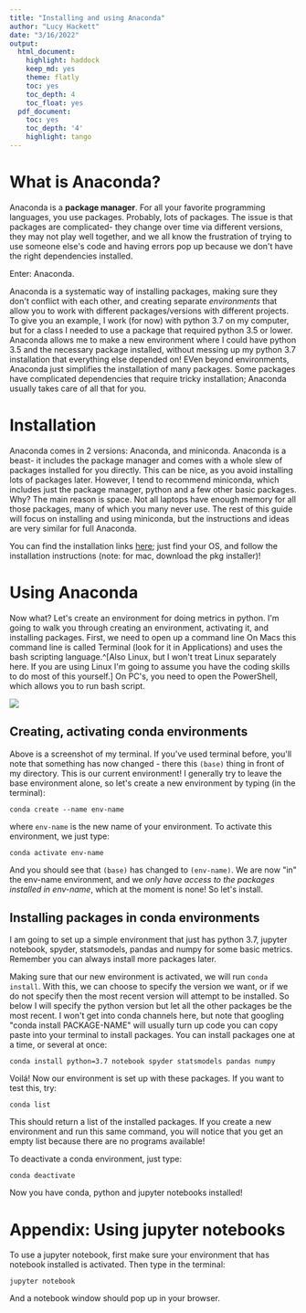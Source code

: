 ```yaml
---
title: "Installing and using Anaconda"
author: "Lucy Hackett"
date: "3/16/2022"
output:
  html_document:
    highlight: haddock
    keep_md: yes
    theme: flatly
    toc: yes
    toc_depth: 4
    toc_float: yes
  pdf_document:
    toc: yes
    toc_depth: '4'
    highlight: tango
---
```




# What is Anaconda?

Anaconda is a **package manager**. For all your favorite programming languages, you use packages. Probably, lots of packages. The issue is that packages are complicated- they change over time via different versions, they may not play well together, and we all know the frustration of trying to use someone else's code and having errors pop up because we don't have the right dependencies installed.

Enter: Anaconda. 

Anaconda is a systematic way of installing packages, making sure they don't conflict with each other, and creating separate _environments_ that allow you to work with different packages/versions with different projects. To give you an example, I work (for now) with python 3.7 on my computer, but for a class I needed to use a package that required python 3.5 or lower. Anaconda allows me to make a new environment where I could have python 3.5 and the necessary package installed, without messing up my python 3.7 installation that everything else depended on! EVen beyond environments, Anaconda just simplifies the installation of many packages. Some packages have complicated dependencies that require tricky installation; Anaconda usually takes care of all that for you. 

# Installation

Anaconda comes in 2 versions: Anaconda, and miniconda. Anaconda is a beast- it includes the package manager and comes with a whole slew of packages installed for you directly. This can be nice, as you avoid installing lots of packages later. However, I tend to recommend miniconda, which includes just the package manager, python and a few other basic packages. Why? The main reason is space. Not all laptops have enough memory for all those packages, many of which you many never use. The rest of this guide will focus on installing and using miniconda, but the instructions and ideas are very similar for full Anaconda.

You can find the installation links [here](https://docs.conda.io/en/latest/miniconda.html); just find your OS, and follow the installation instructions (note: for mac, download the pkg installer)!

# Using Anaconda

Now what? Let's create an environment for doing metrics in python. I'm going to walk you through creating an environment, activating it, and installing packages. First, we need to open up a command line On Macs this command line is called Terminal (look for it in Applications) and uses the bash scripting language.^[Also Linux, but I won't treat Linux separately here. If you are using Linux I'm going to assume you have the coding skills to do most of this yourself.] On PC's, you need to open the PowerShell, which allows you to run bash script. 

![](base.png)

## Creating, activating conda environments

Above is a screenshot of my terminal. If you've used terminal before, you'll note that something has now changed - there this ``(base)`` thing in front of my directory. This is our current environment! I generally try to leave the base environment alone, so let's create a new environment by typing (in the terminal): 

```
conda create --name env-name
```

where ``env-name`` is the new name of your environment. To activate this environment, we just type:

```
conda activate env-name
```

And you should see that ``(base)`` has changed to ``(env-name)``. We are now "in" the env-name environment, and we _only have access to the packages installed in env-name_, which at the moment is none! So let's install. 

## Installing packages in conda environments

I am going to set up a simple environment that just has python 3.7, jupyter notebook, spyder, statsmodels, pandas and numpy for some basic metrics. Remember you can always install more packages later.

Making sure that our new environment is activated, we will run ``conda install``. With this, we can choose to specify the version we want, or if we do not specify then the most recent version will attempt to be installed. So below I will specify the python version but let all the other packages be the most recent. I won't get into conda channels here, but note that googling "conda install PACKAGE-NAME" will usually turn up code you can copy paste into your terminal to install packages. You can install packages one at a time, or several at once:

```
conda install python=3.7 notebook spyder statsmodels pandas numpy   
```

Voilá! Now our environment is set up with these packages. If you want to test this, try:

```
conda list
```

This should return a list of the installed packages. If you create a new environment and run this same command, you will notice that you get an empty list because there are no programs available!

To deactivate a conda environment, just type:

```
conda deactivate
```

Now you have conda, python and jupyter notebooks installed! 

# Appendix: Using jupyter notebooks

To use a jupyter notebook, first make sure your environment that has notebook installed is activated. Then type in the terminal:

```
jupyter notebook
```

And a notebook window should pop up in your browser.










